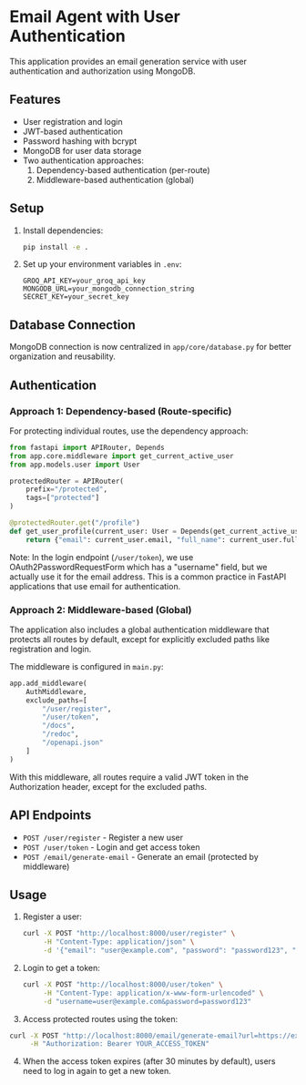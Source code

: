 # Email Agent with User Authentication

This application provides an email generation service with user authentication and authorization using MongoDB.

## Features

- User registration and login
- JWT-based authentication
- Password hashing with bcrypt
- MongoDB for user data storage
- Two authentication approaches:
  1. Dependency-based authentication (per-route)
  2. Middleware-based authentication (global)

## Setup

1. Install dependencies:
   ```bash
   pip install -e .
   ```

2. Set up your environment variables in `.env`:
   ```env
   GROQ_API_KEY=your_groq_api_key
   MONGODB_URL=your_mongodb_connection_string
   SECRET_KEY=your_secret_key
   ```

## Database Connection

MongoDB connection is now centralized in `app/core/database.py` for better organization and reusability.

## Authentication

### Approach 1: Dependency-based (Route-specific)

For protecting individual routes, use the dependency approach:

```python
from fastapi import APIRouter, Depends
from app.core.middleware import get_current_active_user
from app.models.user import User

protectedRouter = APIRouter(
    prefix="/protected",
    tags=["protected"]
)

@protectedRouter.get("/profile")
def get_user_profile(current_user: User = Depends(get_current_active_user)):
    return {"email": current_user.email, "full_name": current_user.full_name}
```

Note: In the login endpoint (`/user/token`), we use OAuth2PasswordRequestForm which has a "username" field, but we actually use it for the email address. This is a common practice in FastAPI applications that use email for authentication.

### Approach 2: Middleware-based (Global)

The application also includes a global authentication middleware that protects all routes by default, except for explicitly excluded paths like registration and login.

The middleware is configured in `main.py`:

```python
app.add_middleware(
    AuthMiddleware,
    exclude_paths=[
        "/user/register",
        "/user/token",
        "/docs",
        "/redoc",
        "/openapi.json"
    ]
)
```

With this middleware, all routes require a valid JWT token in the Authorization header, except for the excluded paths.

## API Endpoints

- `POST /user/register` - Register a new user
- `POST /user/token` - Login and get access token
- `POST /email/generate-email` - Generate an email (protected by middleware)

## Usage

1. Register a user:
   ```bash
   curl -X POST "http://localhost:8000/user/register" \
        -H "Content-Type: application/json" \
        -d '{"email": "user@example.com", "password": "password123", "full_name": "John Doe"}'
   ```

2. Login to get a token:
   ```bash
   curl -X POST "http://localhost:8000/user/token" \
        -H "Content-Type: application/x-www-form-urlencoded" \
        -d "username=user@example.com&password=password123"
   ```

3. Access protected routes using the token:
  ```bash
  curl -X POST "http://localhost:8000/email/generate-email?url=https://example.com" \
       -H "Authorization: Bearer YOUR_ACCESS_TOKEN"
  ```

4. When the access token expires (after 30 minutes by default), users need to log in again to get a new token.